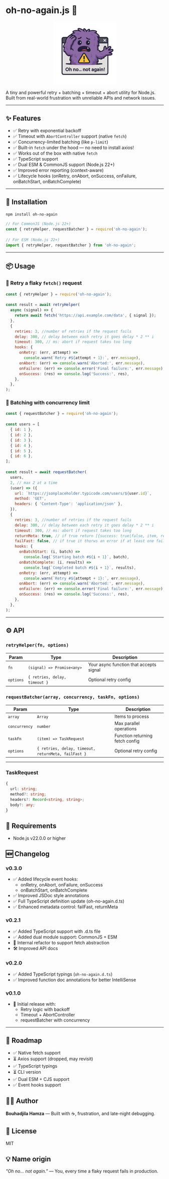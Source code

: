 # oh-no-again.js 😬

<p align="center">
  <img src="https://raw.githubusercontent.com/yupher/oh-no-again/main/logo.png" alt="oh-no-again.js logo" width="200"/>
</p>

A tiny and powerful retry + batching + timeout + abort utility for Node.js.  
Built from real-world frustration with unreliable APIs and network issues.

---

## ✨ Features

- ✅ Retry with exponential backoff
- ✅ Timeout with `AbortController` support (native `fetch`)
- ✅ Concurrency-limited batching (like `p-limit`)
- ✅ Built-in `fetch` under the hood — no need to install axios!
- ✅ Works out of the box with native `fetch`
- ✅ TypeScript support
- ✅ Dual ESM & CommonJS support (Node.js 22+)
- ✅ Improved error reporting (context-aware)
- ✅ Lifecycle hooks (onRetry, onAbort, onSuccess, onFailure, onBatchStart, onBatchComplete)

---

## 🚀 Installation

```bash
npm install oh-no-again
```

```js
// For CommonJS (Node.js 22+)
const { retryHelper, requestBatcher } = require('oh-no-again');

// For ESM (Node.js 22+)
import { retryHelper, requestBatcher } from 'oh-no-again';
```

---

## 📦 Usage

### 🔁 Retry a flaky `fetch()` request

```js
const { retryHelper } = require('oh-no-again');

const result = await retryHelper(
  async (signal) => {
    return await fetch('https://api.example.com/data', { signal });
  },
  {
    retries: 3, //number of retries if the request fails
    delay: 300, // delay between each retry it goes delay * 2 ** i
    timeout: 300, // ms: abort if request takes too long
    hooks: {
      onRetry: (err, attempt) =>
        console.warn(`Retry #${attempt + 1}:`, err.message),
      onAbort: (err) => console.warn('Aborted:', err.message),
      onFailure: (err) => console.error('Final failure:', err.message),
      onSuccess: (res) => console.log('Success:', res),
    },
  },
);
```

### 🚦 Batching with concurrency limit

```js
const { requestBatcher } = require('oh-no-again');

const users = [
  { id: 1 },
  { id: 2 },
  { id: 3 },
  { id: 4 },
  { id: 5 },
  { id: 6 },
];

const result = await requestBatcher(
  users,
  2, // max 2 at a time
  (user) => ({
    url: `https://jsonplaceholder.typicode.com/users/${user.id}`,
    method: 'GET',
    headers: { 'Content-Type': 'application/json' },
  }),
  {
    retries: 3, //number of retries if the request fails
    delay: 300, // delay between each retry it goes delay * 2 ** i
    timeout: 300, // ms: abort if request takes too long
    returnMeta: true, // if true return [{success: true|false, item, result|error}] else [{result|null}]
    failFast: false, // if true it thorws an error if at least one failed
    hooks: {
      onBatchStart: (i, batch) =>
        console.log(`Starting batch #${i + 1}`, batch),
      onBatchComplete: (i, results) =>
        console.log(`Completed batch #${i + 1}`, results),
      onRetry: (err, attempt) =>
        console.warn(`Retry #${attempt + 1}:`, err.message),
      onAbort: (err) => console.warn('Aborted:', err.message),
      onFailure: (err) => console.error('Final failure:', err.message),
      onSuccess: (res) => console.log('Success:', res),
    },
  },
);
```

---

## ⚙️ API

### `retryHelper(fn, options)`

| Param     | Type                          | Description                             |
| --------- | ----------------------------- | --------------------------------------- |
| `fn`      | `(signal) => Promise<any>`    | Your async function that accepts signal |
| `options` | `{ retries, delay, timeout }` | Optional retry config                   |

### `requestBatcher(array, concurrency, taskFn, options)`

| Param         | Type                                                | Description                     |
| ------------- | --------------------------------------------------- | ------------------------------- |
| `array`       | `Array`                                             | Items to process                |
| `concurrency` | `number`                                            | Max parallel operations         |
| `taskFn`      | `(item) => TaskRequest`                             | Function returning fetch config |
| `options`     | `{ retries, delay, timeout, returnMeta, failFast }` | Optional retry config           |

---

### TaskRequest

```ts
{
  url: string;
  method?: string;
  headers?: Record<string, string>;
  body?: any;
}
```

## 🧠 Requirements

- Node.js v22.0.0 or higher

## 🆕 Changelog

### v0.3.0

- ✅ Added lifecycle event hooks:
  - onRetry, onAbort, onFailure, onSuccess
  - onBatchStart, onBatchComplete
- ✅ Improved JSDoc style annotations
- ✅ Full TypeScript definition update (oh-no-again.d.ts)
- ✅ Enhanced metadata control: failFast, returnMeta

### v0.2.1

- ✅ Added TypeScript support with .d.ts file
- ✅ Added dual module support: CommonJS + ESM
- 🔧 Internal refactor to support fetch abstraction
- 🛠 Improved API docs

### v0.2.0

- ✅ Added TypeScript typings (`oh-no-again.d.ts`)
- ✅ Improved function doc annotations for better IntelliSense

### v0.1.0

- 🎉 Initial release with:
  - Retry logic with backoff
  - Timeout + AbortController
  - requestBatcher with concurrency

---

## 🧪 Roadmap

- ✅ Native fetch support
- ⏳ Axios support (dropped, may revisit)
- ✅ TypeScript typings
- ⏳ CLI version
- ✅ Dual ESM + CJS support
- ✅ Event hooks support

## 🧑‍💻 Author

**Bouhadjila Hamza** — Built with ☕, frustration, and late-night debugging.

## 🪪 License

MIT

## 💡 Name origin

_"Oh no… not again."_ — You, every time a flaky request fails in production.

